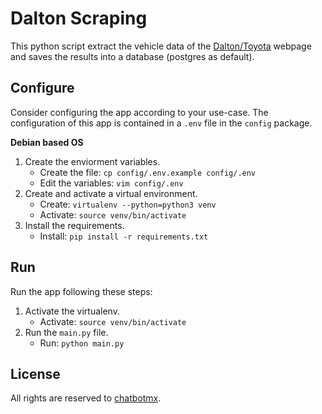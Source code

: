 # Dalton Scraping

This python script extract the vehicle data of the [Dalton/Toyota](https://daltontoyota.com.mx/) webpage
and saves the results into a database (postgres as default). 

## Configure

Consider configuring the app according to your use-case. 
The configuration of this app is contained in a `.env` file in the 
`config` package. 

**Debian based OS** 

1. Create the enviorment variables.
    * Create the file: `cp config/.env.example config/.env`
    * Edit the variables: `vim config/.env`
2. Create and activate a virtual environment.
    * Create: `virtualenv --python=python3 venv`
    * Activate: `source venv/bin/activate`
3. Install the requirements.
    * Install: `pip install -r requirements.txt`

## Run 

Run the app following these steps: 
1. Activate the virtualenv.
    * Activate: `source venv/bin/activate`
2. Run the `main.py` file.
    * Run: `python main.py`

## License

All rights are reserved to [chatbotmx](chatbotmx.com).
